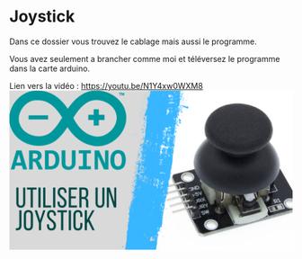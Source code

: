 # Joystick
Dans ce dossier vous trouvez le cablage mais aussi le programme.

Vous avez seulement a brancher comme moi et téléversez le programme dans la carte arduino.

Lien vers la vidéo : https://youtu.be/N1Y4xw0WXM8
![alt text](https://github.com/electrocodeur/joystick/blob/main/arduinojoystick.png?raw=true)
